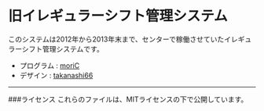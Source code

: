 旧イレギュラーシフト管理システム
======================

このシステムは2012年から2013年末まで、センターで稼働させていたイレギュラーシフト管理システムです。

* プログラム : [moriC](https://github.com/moriC)
* デザイン : [takanashi66](https://twitter.com/takanashi66)

---
###ライセンス
これらのファイルは、MITライセンスの下で公開しています。
